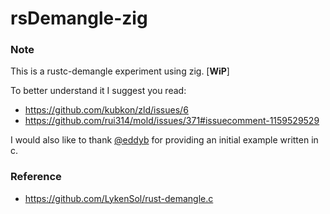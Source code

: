 # rsDemangle-zig

### Note

This is a rustc-demangle experiment using zig. [**WiP**]

To better understand it I suggest you read:
- https://github.com/kubkon/zld/issues/6
- https://github.com/rui314/mold/issues/371#issuecomment-1159529529

I would also like to thank [@eddyb](https://github.com/eddyb) for providing an initial example written in c.

### Reference

- https://github.com/LykenSol/rust-demangle.c